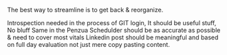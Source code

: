The best way to streamline is to get back & reorganize.

Introspection needed in the process of GIT login, It should be useful stuff, No bluff
Same in the Penzua 
Schedulder should be as accurate as possible & need to cover most vitals
Linkedin post should be meaningful and based on full day evaluation not just mere copy pasting content. 
